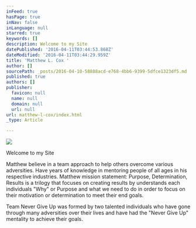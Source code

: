 ```yaml
---
inFeed: true
hasPage: true
inNav: false
inLanguage: null
starred: true
keywords: []
description: Welcome to my Site
datePublished: '2016-04-11T03:44:53.868Z'
dateModified: '2016-04-11T03:44:29.959Z'
title: 'Matthew L. Cox '
author: []
sourcePath: _posts/2016-04-10-58888acd-e768-4bb6-9399-5dfce1323df5.md
published: true
authors: []
publisher:
  favicon: null
  name: null
  domain: null
  url: null
url: matthew-l-cox/index.html
_type: Article

---
```

![](https://s3-us-west-2.amazonaws.com/the-grid-img/p/09e5c439714b9c1fbfc93ebcb19ca79d1c622217.png)

Welcome to my Site

Matthew believe in a team approach to help others overcome various adversities. Have years of knowledge in mentoring people of all ages in his respective industries. Matthew mission statement: Purpose, Determination, Results is a trilogy that focuses on creating results by understands each individuals "Why" or Purpose and what we need to do in order to focus on their motivation or determination to meet their end goals.

Team Never Give Up was formed by two talented individuals who have gone through many adversities over their lives and have had the "Never Give Up" mentality to achieve their goals.